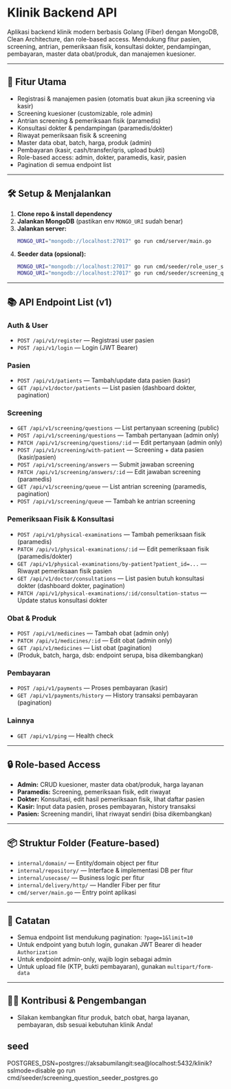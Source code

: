 # Klinik Backend API

Aplikasi backend klinik modern berbasis Golang (Fiber) dengan MongoDB, Clean Architecture, dan role-based access. Mendukung fitur pasien, screening, antrian, pemeriksaan fisik, konsultasi dokter, pendampingan, pembayaran, master data obat/produk, dan manajemen kuesioner.

---

## 🚀 Fitur Utama
- Registrasi & manajemen pasien (otomatis buat akun jika screening via kasir)
- Screening kuesioner (customizable, role admin)
- Antrian screening & pemeriksaan fisik (paramedis)
- Konsultasi dokter & pendampingan (paramedis/dokter)
- Riwayat pemeriksaan fisik & screening
- Master data obat, batch, harga, produk (admin)
- Pembayaran (kasir, cash/transfer/qris, upload bukti)
- Role-based access: admin, dokter, paramedis, kasir, pasien
- Pagination di semua endpoint list

---

## 🛠️ Setup & Menjalankan
1. **Clone repo & install dependency**
2. **Jalankan MongoDB** (pastikan env `MONGO_URI` sudah benar)
3. **Jalankan server:**
   ```bash
   MONGO_URI="mongodb://localhost:27017" go run cmd/server/main.go
   ```
4. **Seeder data (opsional):**
   ```bash
   MONGO_URI="mongodb://localhost:27017" go run cmd/seeder/role_user_seeder.go
   MONGO_URI="mongodb://localhost:27017" go run cmd/seeder/screening_question_seeder.go
   ```

---

## 📚 API Endpoint List (v1)

### **Auth & User**
- `POST /api/v1/register` — Registrasi user pasien
- `POST /api/v1/login` — Login (JWT Bearer)

### **Pasien**
- `POST /api/v1/patients` — Tambah/update data pasien (kasir)
- `GET /api/v1/doctor/patients` — List pasien (dashboard dokter, pagination)

### **Screening**
- `GET /api/v1/screening/questions` — List pertanyaan screening (public)
- `POST /api/v1/screening/questions` — Tambah pertanyaan (admin only)
- `PATCH /api/v1/screening/questions/:id` — Edit pertanyaan (admin only)
- `POST /api/v1/screening/with-patient` — Screening + data pasien (kasir/pasien)
- `POST /api/v1/screening/answers` — Submit jawaban screening
- `PATCH /api/v1/screening/answers/:id` — Edit jawaban screening (paramedis)
- `GET /api/v1/screening/queue` — List antrian screening (paramedis, pagination)
- `POST /api/v1/screening/queue` — Tambah ke antrian screening

### **Pemeriksaan Fisik & Konsultasi**
- `POST /api/v1/physical-examinations` — Tambah pemeriksaan fisik (paramedis)
- `PATCH /api/v1/physical-examinations/:id` — Edit pemeriksaan fisik (paramedis/dokter)
- `GET /api/v1/physical-examinations/by-patient?patient_id=...` — Riwayat pemeriksaan fisik pasien
- `GET /api/v1/doctor/consultations` — List pasien butuh konsultasi dokter (dashboard dokter, pagination)
- `PATCH /api/v1/physical-examinations/:id/consultation-status` — Update status konsultasi dokter

### **Obat & Produk**
- `POST /api/v1/medicines` — Tambah obat (admin only)
- `PATCH /api/v1/medicines/:id` — Edit obat (admin only)
- `GET /api/v1/medicines` — List obat (pagination)
- (Produk, batch, harga, dsb: endpoint serupa, bisa dikembangkan)

### **Pembayaran**
- `POST /api/v1/payments` — Proses pembayaran (kasir)
- `GET /api/v1/payments/history` — History transaksi pembayaran (pagination)

### **Lainnya**
- `GET /api/v1/ping` — Health check

---

## 🔒 Role-based Access
- **Admin:** CRUD kuesioner, master data obat/produk, harga layanan
- **Paramedis:** Screening, pemeriksaan fisik, edit riwayat
- **Dokter:** Konsultasi, edit hasil pemeriksaan fisik, lihat daftar pasien
- **Kasir:** Input data pasien, proses pembayaran, history transaksi
- **Pasien:** Screening mandiri, lihat riwayat sendiri (bisa dikembangkan)

---

## 📦 Struktur Folder (Feature-based)
- `internal/domain/` — Entity/domain object per fitur
- `internal/repository/` — Interface & implementasi DB per fitur
- `internal/usecase/` — Business logic per fitur
- `internal/delivery/http/` — Handler Fiber per fitur
- `cmd/server/main.go` — Entry point aplikasi

---

## 📝 Catatan
- Semua endpoint list mendukung pagination: `?page=1&limit=10`
- Untuk endpoint yang butuh login, gunakan JWT Bearer di header `Authorization`
- Untuk endpoint admin-only, wajib login sebagai admin
- Untuk upload file (KTP, bukti pembayaran), gunakan `multipart/form-data`

---

## 👨‍💻 Kontribusi & Pengembangan
- Silakan kembangkan fitur produk, batch obat, harga layanan, pembayaran, dsb sesuai kebutuhan klinik Anda! 

## seed

POSTGRES_DSN=postgres://aksabumilangit:sea@localhost:5432/klinik?sslmode=disable go run cmd/seeder/screening_question_seeder_postgres.go

